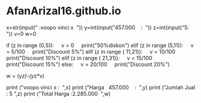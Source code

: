 # AfanArizal16.github.io
x=str(input(" :voopo vinci x  "))
y=int(input("457.000    :  "))
z=int(input("5:  "))
v=0
w=0

if (z in range (0,5)):
    v = 0
    print("50%diskon")
elif (z in range (5,11)):
    v = 5/100
    print("Discount 5%")
elif (z in range ( 11,21)):
    v = 10/100
    print("Discount 10%")
elif (z in range ( 21,31)):
    v = 15/100
    print("Discount 15%")
else:
    v = 20/100
    print("Discount 20%")

w = (y*z)-(y*z*v)

print ("voopo vinci x :  ",x)
print ("Harga   457.000    :  ",y)
print ("Jumlah Jual : 5 ",z)
print ("Total Harga :2.285.000  ",w)
